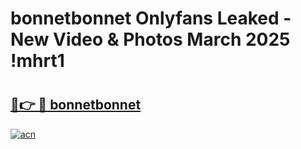 # bonnetbonnet Onlyfans Leaked - New Video & Photos March 2025 !mhrt1

# <h2><a href="https://mg851n.iuczelnia.edu.pl?title=bonnetbonnet&ref=mhrt1">🔗👉 🔴 bonnetbonnet</a></h2>

[![acn](https://github.com/user-attachments/assets/0f9c940e-d8b0-45ae-aac7-cd30a18b3e1c)](https://mg851n.iuczelnia.edu.pl?title=bonnetbonnet&ref=mhrt1)

